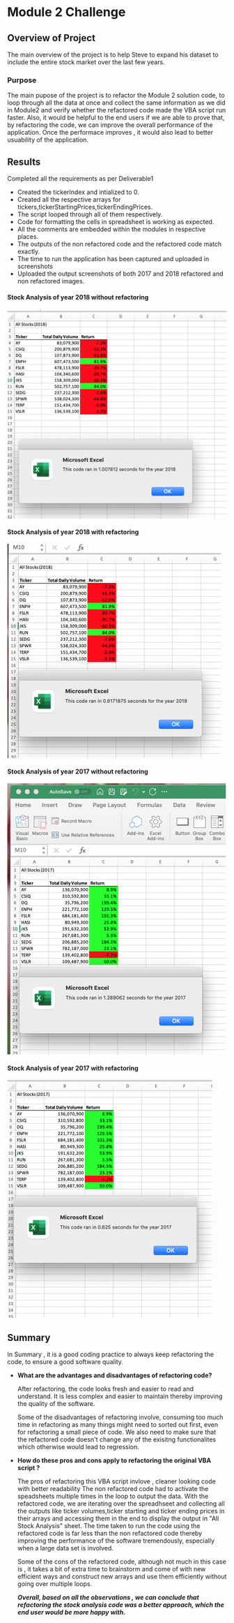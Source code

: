 # **Module 2 Challenge**

## **Overview of Project**
   The main overview of the project is to help Steve to expand his dataset to include the entire stock market over the last few years.
      

### **Purpose**

The main pupose of the project is to refactor the Module 2 solution code, to loop through all the data at once and collect the same information as we did in Module2 
and verify whether the refactored code made the VBA script run faster. Also, it would be helpful to the end users if we are able to prove that, by refactoring the code, we can improve the overall performance of the application. Once the performace improves , it would also lead to better usuability of the application.



## **Results**
Completed all the requirements as per Deliverable1 
   - Created the tickerIndex and intialized to 0.
   - Created all the respective arrays for tickers,tickerStartingPrices,tickerEndingPrices.
   - The script looped through all of them respectively.
   - Code for formatting the cells in spreadsheet is working as expected.
   - All the comments are embedded within the modules in respective places.
   - The outputs of the non refactored code and the refactored code match exactly.
   - The time to run the application has been captured and uploaded in screenshots
   - Uploaded the output screenshots of both 2017 and 2018 refactored and non refactored images.
   


#### **Stock Analysis of year 2018 without refactoring**
![img](https://github.com/hsurisetti/StockAnalysis_Challenge/blob/main/resources/VBA_Challenge_2018.png)
#### **Stock Analysis of year 2018 with refactoring**
![img](https://github.com/hsurisetti/StockAnalysis_Challenge/blob/main/resources/VBA_Challenge_2018_refactored.png)

#### **Stock Analysis of year 2017 without refactoring**
![img](https://github.com/hsurisetti/StockAnalysis_Challenge/blob/main/resources/VBA_Challenge_2017.png)
#### **Stock Analysis of year 2017 with refactoring**
![img](https://github.com/hsurisetti/StockAnalysis_Challenge/blob/main/resources/VBA_Challenge_2017_refactored.png)




## **Summary**  
  In Summary , it is a good coding practice to always keep refactoring the code, to ensure a good software quality.

- **What are the advantages and disadvantages of refactoring code?**

   After refactoring, the code looks fresh and easier to read and understand.
   It is less complex and easier to maintain thereby improving the quality of the software.

   Some of the disadvantages of refactoring involve, consuming too much time in refactoring as many things might need to sorted out first, even for refactoring a small piece of code. We also need to make sure that the refactored code doesn't change any of the exisitng functionalites which otherwise would lead to regression.

- **How do these pros and cons apply to refactoring the original VBA script ?**

    The pros of refactoring this VBA script invlove , cleaner looking code with better readability
    The non refactored code had to activate the speadsheets multiple times in the loop to output the data. With the refactored code, we are iterating over the spreadhseet and collecting all the outputs like ticker volumes,ticker starting and ticker ending prices in their arrays and 
    accessing them in the end to display the output in "All Stock Analysis" sheet.
    The time taken to run the code using the refactored code is far less than the non refactored code thereby improving the performance of the software tremendously, especially when a large data set is involved.

    Some of the cons of the refactored code, although not much in this case is , it takes a bit of extra time to brainstorm and come of with new efficient ways and construct new arrays and use them efficiently without going over multiple loops. 
    
    ***Overall, based on all the observations , we can conclude that refactoring the stock analysis code was a better approach, which the end user would be more happy with.***

